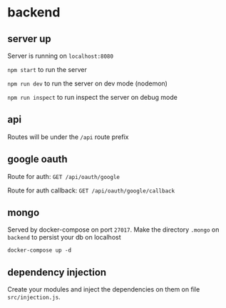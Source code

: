 # backend

## server up
Server is running on `localhost:8080`

`npm start` to run the server

`npm run dev` to run the server on dev mode (nodemon)

`npm run inspect` to run inspect the server on debug mode

## api

Routes will be under the `/api` route prefix

## google oauth

Route for auth:
`GET /api/oauth/google`

Route for auth callback:
`GET /api/oauth/google/callback`

## mongo
Served by docker-compose on port `27017`. Make the directory `.mongo` on `backend` to persist your db on localhost

`docker-compose up -d`

## dependency injection
Create your modules and inject the dependencies on them on file `src/injection.js`.
